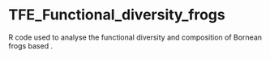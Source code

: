 # TFE_Functional_diversity_frogs
R code used to analyse the functional diversity and composition of Bornean frogs based .  
